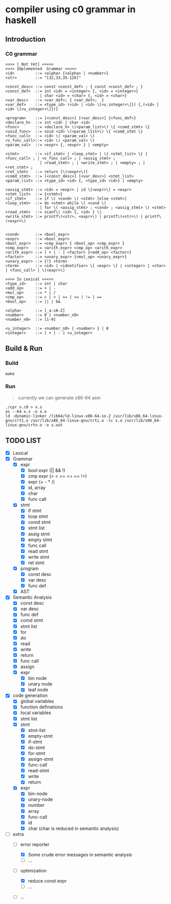 # compiler using c0 grammar in haskell

## Introduction

### C0 grammar

```
>>>> [_Not Yet] <<<<<
>>>> Implemented  Grammar <<<<<
<id>         ::= <alpha> {<alpha> | <number>}
<str>        ::= "[32,33,35-126]"

<const_desc> ::= const <const_def> ; { const <const_def> ; }
<const_def>  ::= int <id> = <integer> {, <id> = <integer>}
               | char <id> = <char> {, <id> = <char>}
<var_desc>   ::= <var_def>; { <var_def>;  }
<var_def>    ::= <type_id> (<id> | <id> \[<u_integer>\]}) {,(<id> | <id> \[<u_integer>\]})}

<program>    ::= [<const_desc>] [<var_desc>] {<func_def>}
<declare_h>  ::= int <id> | char <id>
<func>       ::= <declare_h> \(<param_list>\) \{ <comd_stmt> \}
<void_func>  ::= void <id> \(<param_list>\) \{ <comd_stmt \}
<func_call>  ::= <id> \( <param_val> \)
<v_func_call>::= <id> \( <param_val> \)
<param_val>  ::= <expr> {, <expr> } | <empty>

<stmt>       ::= <if_stmt> | <loop_stmt> | \{ <stmt_list> \} | <func_call> ; | <v_func_call> ; | <assig_stmt> ;
               | <read_stmt> ; | <write_stmt> ; | <empty> ; | <ret_stmt> ;
<ret_stmt>   ::= return [\(<expr>\)]
<comd_stmt>  ::= [<const_desc>] [<var_desc>] <stmt_list>
<param_list> ::= <type_id> <id> {, <type_id> <id>} | <empty>

<assig_stmt> ::= <id> = <expr> | id \[<expr>\] = <expr>
<stmt_list>  ::= {<stmt>}
<if_stmt>    ::= if \( <cond> \) <stmt> [else <stmt>]
<loop_stmt>  ::= do <stmt> while \( <cond \)
               | for \( <assig_stmt> ; <cond> ; <assig_stmt> \) <stmt>
<read_stmt>  ::= scanf\( <id> {, <id> } \)
<write_stmt> ::= printf\(<str>, <expr>\) | printf\(<str>\) | printf\(<expr>\)


<cond>       ::= <bool_expr>
<expr>       ::= <bool_expr>
<bool_expr>  ::= <cmp_expr> { <bool_op> <cmp_expr> }
<cmp_expr>   ::= <arith_expr> <cmp_op> <arith_expr>
<arith_expr> ::= [ + | - ] <factor> {<add_op> <factor>}
<factor>     ::= <unary_expr> {<mul_op> <unary_expr>}
<unary_expr> ::= {!} <term>
<term>       ::= <id> | <idnetifier> \[ <expr> \] | <integer> | <char> | <func_call> | \(<expr>\)

>>>> In Lexical <<<<<
<type_id>    ::= int | char
<add_op>     ::= + | -
<mul_op>     ::= * | /
<cmp_op>     ::= > | < | >= | <= | != | ==
<bool_op>    ::= || | &&

<alpha>      ::= [_a-zA-Z]
<number>     ::= 0 | <number_n0>
<number_n0>  ::= [1-9]

<u_integer>  ::= <number_n0> { <number> } | 0
<integer>    ::= [ + | - ] <u_integer>
```

## Build & Run

### Build

```shell
make
```

### Run

> currently we can generate x86-64 asm

```
./cpr x.c0 > x.s
as --64 x.s -o x.o
ld -dynamic-linker /lib64/ld-linux-x86-64.so.2 /usr/lib/x86_64-linux-gnu/crt1.o /usr/lib/x86_64-linux-gnu/crti.o -lc x.o /usr/lib/x86_64-linux-gnu/crtn.o -o x.out
```

## TODO LIST

- [x] Lexical
- [x] Grammar
  - [x] expr
    - [x] bool expr (|| && !)
    - [x] cmp expr (> < >= <= == !=)
    - [x] expr (+ - * /)
    - [x] id, array
    - [x] char
    - [x] func call
  - [x] stmt
    - [x] if stmt
    - [x] loop stmt
    - [x] comd stmt
    - [x] stmt list
    - [x] assig stmt
    - [x] empty stmt
    - [x] func call
    - [x] read stmt
    - [x] write stmt
    - [x] ret stmt
  - [x] program
    - [x] const desc
    - [x] var desc
    - [x] func def
  - [x] AST
- [x] Semantic Analysis
  - [x] const desc
  - [x] var desc
  - [x] func def
  - [x] comd stmt
  - [x] stmt list
  - [x] for
  - [x] do
  - [x] read
  - [x] write
  - [x] return
  - [x] func call
  - [x] assign
  - [x] expr
    - [x] bin node
    - [x] unary node
    - [x] leaf node
- [x] code generation
  - [x] global variables
  - [x] function definations
  - [x] local variables
  - [x] stmt list
  - [x] stmt
    - [x] stmt-list
    - [x] empty-stmt
    - [x] if-stmt
    - [x] do-stmt
    - [x] for-stmt
    - [x] assign-stmt
    - [x] func-call
    - [x] read-stmt
    - [x] write
    - [x] return
  - [x] expr
    - [x] bin-node
    - [x] unary-node
    - [x] number
    - [x] array
    - [x] func-call
    - [x] id
    - [x] char (char is reduced in semantic analysis)
- [ ] extra
  - [ ] error reporter
    - [x] Some crude error messages in semantic analysis
    - [ ] ...
  - [ ] optimization
    - [x] reduce const expr
    - [ ] ...
  - [ ] ...


